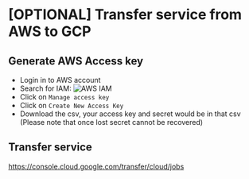 # [OPTIONAL] Transfer service from AWS to GCP

## Generate AWS Access key

- Login in to AWS account  
- Search for IAM:
  ![AWS IAM](../../../images/aws/iam.png)
- Click on `Manage access key`
- Click on `Create New Access Key`
- Download the csv, your access key and secret would be in that csv (Please note that once lost secret cannot be recovered)

## Transfer service

https://console.cloud.google.com/transfer/cloud/jobs
